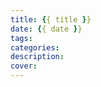 ```yaml
---
title: {{ title }}
date: {{ date }}
tags:
categories:
description:
cover:
---
```


<ins class="adsbygoogle" style="display:block" data-ad-client="ca-pub-7029815294762181" data-ad-slot="6412968057" data-ad-format="auto" data-full-width-responsive="true"></ins><script>(adsbygoogle = window.adsbygoogle || []).push({});</script>